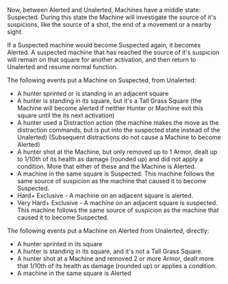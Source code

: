 Now, between Alerted and Unalerted, Machines have a middle state: Suspected.
During this state the Machine will investigate the source of it's suspicions, like the source of a shot, the end of a movement or a nearby sight. 

If a Suspected machine would become Suspected again, it becomes Alerted.
A suspected machine that has reached the source of it's suspicion will remain on that square for another activation, and then return to Unalerted and resume normal function.

The following events put a Machine on Suspected, from Unalerted:
- A hunter sprinted or is standing in an adjacent square
- A hunter is standing in its square, but it's a Tall Grass Square (the Machine will become alerted if neither Hunter or Machine exit this square until the its next activation)
- A hunter used a Distraction action (the machine makes the move as the distraction commands, but is put into the suspected state instead of the Unalerted) (Subsequent distractions do not cause a Machine to become Alerted)
- A hunter shot at the Machine, but only removed up to 1 Armor, dealt up to 1/10th of its health as damage (rounded up) and did not apply a condition. More that either of these and the Machine is Alerted.
- A machine in the same square is Suspected. This machine follows the same source of suspicion as the machine that caused it to become Suspected.
- Hard+ Exclusive - A machine on an adjacent square is alerted.
- Very Hard+ Exclusive - A machine on an adjacent square is suspected. This machine follows the same source of suspicion as the machine that caused it to become Suspected.

The following events put a Machine on Alerted from Unalerted, directly:
- A hunter sprinted in its square
- A hunter is standing in its square, and it's not a Tall Grass Square.
- A hunter shot at a Machine and removed 2 or more Armor, dealt more that 1/10th of its health as damage (rounded up) or applies a condition.
- A machine in the same square is Alerted